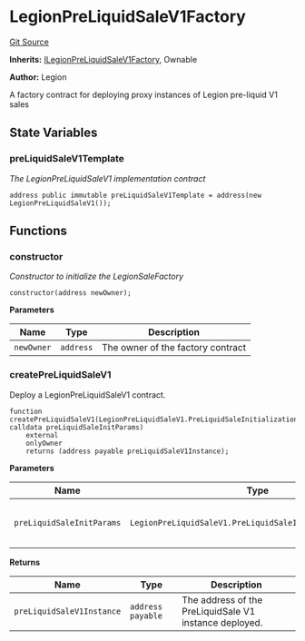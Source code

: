 # LegionPreLiquidSaleV1Factory
[Git Source](https://github.com/Legion-Team/evm-contracts/blob/e045131669c5801ab2e88b13e55002362a64c068/src/factories/LegionPreLiquidSaleV1Factory.sol)

**Inherits:**
[ILegionPreLiquidSaleV1Factory](/src/interfaces/factories/ILegionPreLiquidSaleV1Factory.sol/interface.ILegionPreLiquidSaleV1Factory.md), Ownable

**Author:**
Legion

A factory contract for deploying proxy instances of Legion pre-liquid V1 sales


## State Variables
### preLiquidSaleV1Template
*The LegionPreLiquidSaleV1 implementation contract*


```solidity
address public immutable preLiquidSaleV1Template = address(new LegionPreLiquidSaleV1());
```


## Functions
### constructor

*Constructor to initialize the LegionSaleFactory*


```solidity
constructor(address newOwner);
```
**Parameters**

|Name|Type|Description|
|----|----|-----------|
|`newOwner`|`address`|The owner of the factory contract|


### createPreLiquidSaleV1

Deploy a LegionPreLiquidSaleV1 contract.


```solidity
function createPreLiquidSaleV1(LegionPreLiquidSaleV1.PreLiquidSaleInitializationParams calldata preLiquidSaleInitParams)
    external
    onlyOwner
    returns (address payable preLiquidSaleV1Instance);
```
**Parameters**

|Name|Type|Description|
|----|----|-----------|
|`preLiquidSaleInitParams`|`LegionPreLiquidSaleV1.PreLiquidSaleInitializationParams`|The Pre-Liquid sale initialization parameters.|

**Returns**

|Name|Type|Description|
|----|----|-----------|
|`preLiquidSaleV1Instance`|`address payable`|The address of the PreLiquidSale V1 instance deployed.|


